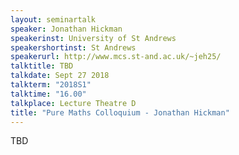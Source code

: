 ```yaml
---
layout: seminartalk
speaker: Jonathan Hickman
speakerinst: University of St Andrews
speakershortinst: St Andrews
speakerurl: http://www.mcs.st-and.ac.uk/~jeh25/
talktitle: TBD
talkdate: Sept 27 2018
talkterm: "2018S1"
talktime: "16.00"
talkplace: Lecture Theatre D
title: "Pure Maths Colloquium - Jonathan Hickman"
---
```


TBD